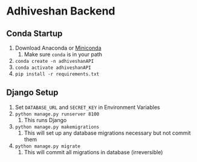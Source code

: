 # Adhiveshan Backend

## Conda Startup

1. Download Anaconda or [Miniconda](https://docs.conda.io/en/latest/miniconda.html)
    1. Make sure `conda` is in your path
2. `conda create -n adhiveshanAPI`
3. `conda activate adhiveshanAPI`
4. `pip install -r requirements.txt`

## Django Setup

1. Set `DATABASE_URL` and `SECRET_KEY` in Environment Variables
2. `python manage.py runserver 8100`
    1. This runs Django
3. `python manage.py makemigrations`
    1. This will set up any database migrations necessary but not commit them
4. `python manage.py migrate`
    1. This will commit all migrations in database (irreversible)
    